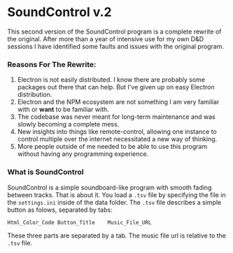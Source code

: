 # SoundControl v.2
This second version of the SoundControl program is a complete rewrite of the original. After more than a year of intensive use for my own D&D sessions I have identified some faults and issues with the original program.

### Reasons For The Rewrite:
1. Electron is not easily distributed. I know there are probably some packages out there that can help. But I've given up on easy Electron distribution.
2. Electron and the NPM ecosystem are not something I am very familiar with or __want__ to be familiar with.
3. The codebase was never meant for long-term maintenance and was slowly becoming a complete mess. 
4. New insights into things like remote-control, allowing one instance to control multiple over the internet necessitated a new way of thinking.
5. More people outside of me needed to be able to use this program without having any programming experience.

### What is SoundControl
SoundControl is a simple soundboard-like program with smooth fading between tracks. That is about it. You load a `.tsv` file by specifying the file in the `settings.ini` inside of the data folder. 
The `.tsv` file describes a simple button as folows, separated by tabs:
```
Html_Color_Code	Button_Title	Music_File_URL	
```
These three parts are separated by a tab. The music file url is relative to the `.tsv` file. 